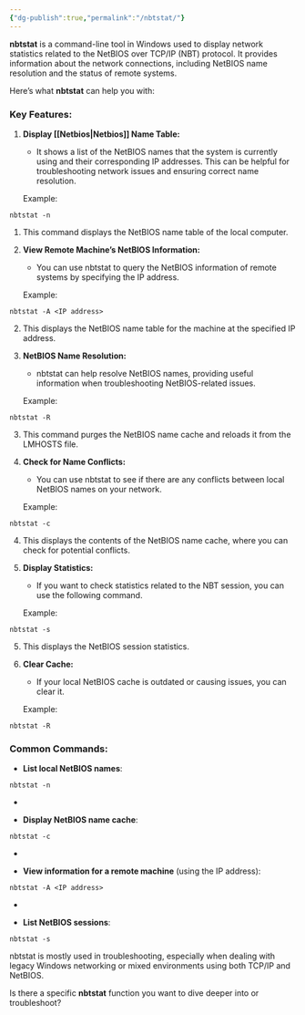 ```yaml
---
{"dg-publish":true,"permalink":"/nbtstat/"}
---
```


**nbtstat** is a command-line tool in Windows used to display network statistics related to the NetBIOS over TCP/IP (NBT) protocol. It provides information about the network connections, including NetBIOS name resolution and the status of remote systems.

  

Here’s what **nbtstat** can help you with:

  

### **Key Features:**

1. **Display [[Netbios\|Netbios]] Name Table:**
    
    - It shows a list of the NetBIOS names that the system is currently using and their corresponding IP addresses. This can be helpful for troubleshooting network issues and ensuring correct name resolution.
        
    
    Example:
    

```
nbtstat -n
```

1. This command displays the NetBIOS name table of the local computer.
    
2. **View Remote Machine’s NetBIOS Information:**
    
    - You can use nbtstat to query the NetBIOS information of remote systems by specifying the IP address.
        
    
    Example:
    

```
nbtstat -A <IP address>
```

2. This displays the NetBIOS name table for the machine at the specified IP address.
    
3. **NetBIOS Name Resolution:**
    
    - nbtstat can help resolve NetBIOS names, providing useful information when troubleshooting NetBIOS-related issues.
        
    
    Example:
    

```
nbtstat -R
```

3. This command purges the NetBIOS name cache and reloads it from the LMHOSTS file.
    
4. **Check for Name Conflicts:**
    
    - You can use nbtstat to see if there are any conflicts between local NetBIOS names on your network.
        
    
    Example:
    

```
nbtstat -c
```

4. This displays the contents of the NetBIOS name cache, where you can check for potential conflicts.
    
5. **Display Statistics:**
    
    - If you want to check statistics related to the NBT session, you can use the following command.
        
    
    Example:
    

```
nbtstat -s
```

5. This displays the NetBIOS session statistics.
    
6. **Clear Cache:**
    
    - If your local NetBIOS cache is outdated or causing issues, you can clear it.
        
    
    Example:
    

```
nbtstat -R
```

  

  

### **Common Commands:**

- **List local NetBIOS names**:
    

```
nbtstat -n
```

-   
    
- **Display NetBIOS name cache**:
    

```
nbtstat -c
```

-   
    
- **View information for a remote machine** (using the IP address):
    

```
nbtstat -A <IP address>
```

-   
    
- **List NetBIOS sessions**:
    

```
nbtstat -s
```

  

  

nbtstat is mostly used in troubleshooting, especially when dealing with legacy Windows networking or mixed environments using both TCP/IP and NetBIOS.

  

Is there a specific **nbtstat** function you want to dive deeper into or troubleshoot?